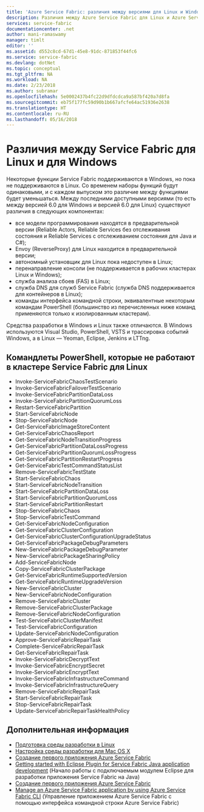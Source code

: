 ```yaml
---
title: 'Azure Service Fabric: различия между версиями для Linux и Windows | Документация Майкрософт'
description: Различия между Azure Service Fabric для Linux и Azure Service Fabric для Windows.
services: service-fabric
documentationcenter: .net
author: mani-ramaswamy
manager: timlt
editor: ''
ms.assetid: d552c8cd-67d1-45e8-91dc-871853f44fc6
ms.service: service-fabric
ms.devlang: dotNet
ms.topic: conceptual
ms.tgt_pltfrm: NA
ms.workload: NA
ms.date: 2/23/2018
ms.author: subramar
ms.openlocfilehash: 5e0002437b4fc22d9dfdcdca9a587bf420a7d8fa
ms.sourcegitcommit: eb75f177fc59d90b1b667afcfe64ac51936e2638
ms.translationtype: HT
ms.contentlocale: ru-RU
ms.lasthandoff: 05/16/2018
---
```

# <a name="differences-between-service-fabric-on-linux-and-windows"></a>Различия между Service Fabric для Linux и для Windows

Некоторые функции Service Fabric поддерживаются в Windows, но пока не поддерживаются в Linux. Со временем наборы функций будут одинаковыми, и с каждом выпуском это различие между функциями будет уменьшаться. Между последними доступными версиями (то есть между версией 6.0 для Windows и версией 6.0 для Linux) существуют различия в следующих компонентах: 

* все модели программирования находятся в предварительной версии (Reliable Actors, Reliable Services без отслеживания состояния и Reliable Services с отслеживанием состояния для Java и C#);
* Envoy (ReverseProxy) для Linux находится в предварительной версии;
* автономный установщик для Linux пока недоступен в Linux;
* перенаправление консоли (не поддерживается в рабочих кластерах Linux и Windows);
* служба анализа сбоев (FAS) в Linux;
* служба DNS для служб Service Fabric (служба DNS поддерживается для контейнеров в Linux);
* команды интерфейса командной строки, эквивалентные некоторым командам PowerShell (большинство из перечисленных ниже команд применяются только к изолированным кластерам).

Средства разработки в Windows и Linux также отличаются. В Windows используются Visual Studio, PowerShell, VSTS и трассировка событий Windows, а в Linux — Yeoman, Eclipse, Jenkins и LTTng.

## <a name="powershell-cmdlets-that-do-not-work-against-a-linux-service-fabric-cluster"></a>Командлеты PowerShell, которые не работают в кластере Service Fabric для Linux

* Invoke-ServiceFabricChaosTestScenario
* Invoke-ServiceFabricFailoverTestScenario
* Invoke-ServiceFabricPartitionDataLoss
* Invoke-ServiceFabricPartitionQuorumLoss
* Restart-ServiceFabricPartition
* Start-ServiceFabricNode
* Stop-ServiceFabricNode
* Get-ServiceFabricImageStoreContent
* Get-ServiceFabricChaosReport
* Get-ServiceFabricNodeTransitionProgress
* Get-ServiceFabricPartitionDataLossProgress
* Get-ServiceFabricPartitionQuorumLossProgress
* Get-ServiceFabricPartitionRestartProgress
* Get-ServiceFabricTestCommandStatusList
* Remove-ServiceFabricTestState
* Start-ServiceFabricChaos
* Start-ServiceFabricNodeTransition
* Start-ServiceFabricPartitionDataLoss
* Start-ServiceFabricPartitionQuorumLoss
* Start-ServiceFabricPartitionRestart
* Stop-ServiceFabricChaos
* Stop-ServiceFabricTestCommand
* Get-ServiceFabricNodeConfiguration
* Get-ServiceFabricClusterConfiguration
* Get-ServiceFabricClusterConfigurationUpgradeStatus
* Get-ServiceFabricPackageDebugParameters
* New-ServiceFabricPackageDebugParameter
* New-ServiceFabricPackageSharingPolicy
* Add-ServiceFabricNode
* Copy-ServiceFabricClusterPackage
* Get-ServiceFabricRuntimeSupportedVersion
* Get-ServiceFabricRuntimeUpgradeVersion
* New-ServiceFabricCluster
* New-ServiceFabricNodeConfiguration
* Remove-ServiceFabricCluster
* Remove-ServiceFabricClusterPackage
* Remove-ServiceFabricNodeConfiguration
* Test-ServiceFabricClusterManifest
* Test-ServiceFabricConfiguration
* Update-ServiceFabricNodeConfiguration
* Approve-ServiceFabricRepairTask
* Complete-ServiceFabricRepairTask
* Get-ServiceFabricRepairTask
* Invoke-ServiceFabricDecryptText
* Invoke-ServiceFabricEncryptSecret
* Invoke-ServiceFabricEncryptText
* Invoke-ServiceFabricInfrastructureCommand
* Invoke-ServiceFabricInfrastructureQuery
* Remove-ServiceFabricRepairTask
* Start-ServiceFabricRepairTask
* Stop-ServiceFabricRepairTask
* Update-ServiceFabricRepairTaskHealthPolicy



## <a name="next-steps"></a>Дополнительная информация
* [Подготовка среды разработки в Linux](service-fabric-get-started-linux.md)
* [Настройка среды разработки для Mac OS X](service-fabric-get-started-mac.md)
* [Создание первого приложения Azure Service Fabric](service-fabric-create-your-first-linux-application-with-java.md)
* [Getting started with Eclipse Plugin for Service Fabric Java application development](service-fabric-get-started-eclipse.md) (Начало работы с подключаемым модулем Eclipse для разработки приложения Service Fabric на Java)
* [Создание первого приложения Azure Service Fabric](service-fabric-create-your-first-linux-application-with-csharp.md)
* [Manage an Azure Service Fabric application by using Azure Service Fabric CLI](service-fabric-application-lifecycle-sfctl.md) (Управление приложением Azure Service Fabric с помощью интерфейса командной строки Azure Service Fabric)
